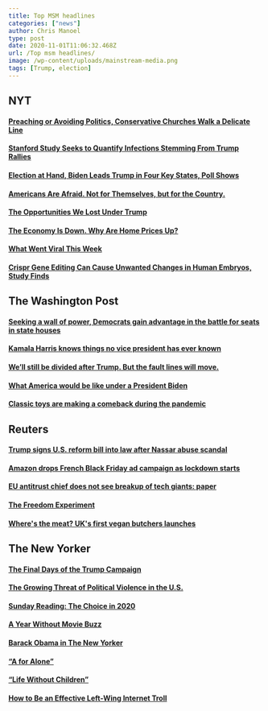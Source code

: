 ```yaml
---
title: Top MSM headlines
categories: ["news"]
author: Chris Manoel
type: post
date: 2020-11-01T11:06:32.468Z
url: /Top msm headlines/
image: /wp-content/uploads/mainstream-media.png
tags: [Trump, election]
---
```

## NYT

#### [Preaching or Avoiding Politics, Conservative Churches Walk a Delicate Line](https://www.nytimes.com/2020/11/01/us/church-sermons-election-politics.html)

#### [Stanford Study Seeks to Quantify Infections Stemming From Trump Rallies](https://www.nytimes.com/2020/10/31/us/politics/stanford-study-infections-trump-rallies.html)

#### [Election at Hand, Biden Leads Trump in Four Key States, Poll Shows](https://www.nytimes.com/2020/11/01/us/politics/biden-trump-poll-florida-pennsylvania-wisconsin.html)

#### [Americans Are Afraid. Not for Themselves, but for the Country.](https://www.nytimes.com/2020/11/01/upshot/election-democracy-fear-americans.html)

#### [The Opportunities We Lost Under Trump](https://www.nytimes.com/2020/10/30/opinion/trump-republican-democratic-party.html)

#### [The Economy Is Down. Why Are Home Prices Up?](https://www.nytimes.com/2020/10/31/opinion/real-estate-home-prices-covid.html)

#### [What Went Viral This Week](https://www.nytimes.com/2020/10/30/technology/what-went-viral-this-week.html)

#### [Crispr Gene Editing Can Cause Unwanted Changes in Human Embryos, Study Finds](https://www.nytimes.com/2020/10/31/health/crispr-genetics-embryos.html)

## The Washington Post

#### [Seeking a wall of power, Democrats gain advantage in the battle for seats in state houses](https://www.washingtonpost.com/national/seeking-a-wall-of-power-democrats-gain-advantage-in-the-battle-for-seats-in-state-houses/2020/10/31/71df954e-1ad7-11eb-82db-60b15c874105_story.html)

#### [Kamala Harris knows things no vice president has ever known](https://www.washingtonpost.com/lifestyle/style/kamala-harris-woman-vp/2020/10/29/2764734c-188c-11eb-82db-60b15c874105_story.html)

#### [We’ll still be divided after Trump. But the fault lines will move.](https://www.washingtonpost.com/outlook/2020/10/30/polarization-books-trump-election/)

#### [What America would be like under a President Biden](https://www.washingtonpost.com/opinions/what-america-under-a-president-biden-would-look-like/2020/10/30/138aa35c-1ad8-11eb-aeec-b93bcc29a01b_story.html)

#### [Classic toys are making a comeback during the pandemic](https://www.washingtonpost.com/road-to-recovery/2020/10/29/holiday-toys-classics-2020/)

## Reuters

#### [Trump signs U.S. reform bill into law after Nassar abuse scandal](https://www.reuters.com/article/us-olympics-usopc-reforms/trump-signs-u-s-reform-bill-into-law-after-nassar-abuse-scandal-idUSKBN27G0VZ)

#### [Amazon drops French Black Friday ad campaign as lockdown starts](https://www.reuters.com/article/us-france-amazon/amazon-drops-french-black-friday-ad-campaign-as-lockdown-starts-idUSKBN27G0DZ)

#### [EU antitrust chief does not see breakup of tech giants: paper](https://www.reuters.com/article/us-eu-antitrust-tech/eu-antitrust-chief-does-not-see-breakup-of-tech-giants-paper-idUSKBN27H17C)

#### [The Freedom Experiment](https://www.reuters.com/investigates/special-report/usa-jails-release/)

#### [Where's the meat? UK's first vegan butchers launches](https://www.reuters.com/article/us-health-coronavirus-vegan-butcher/wheres-the-meat-uks-first-vegan-butchers-launches-idUSKBN27G09J)

## The New Yorker

#### [The Final Days of the Trump Campaign](https://www.newyorker.com/news/letter-from-trumps-washington/self-dealing-denialism-dishonesty-deflection-the-final-days-of-the-trump-campaign-have-it-all)

#### [The Growing Threat of Political Violence in the U.S.](https://www.newyorker.com/news/daily-comment/who-is-a-domestic-terrorist)

#### [Sunday Reading: The Choice in 2020](https://www.newyorker.com/books/double-take/sunday-reading-the-choice-in-2020)

#### [A Year Without Movie Buzz](https://www.newyorker.com/culture/the-front-row/a-year-without-movie-buzz)

#### [Barack Obama in The New Yorker](https://www.newyorker.com/books/double-take/barack-obama-in-the-new-yorker)

#### [“A for Alone”](https://www.newyorker.com/magazine/2020/11/02/a-for-alone)

#### [“Life Without Children”](https://www.newyorker.com/magazine/2020/10/19/life-without-children)

#### [How to Be an Effective Left-Wing Internet Troll](https://www.newyorker.com/humor/daily-shouts/how-to-be-an-effective-left-wing-internet-troll)